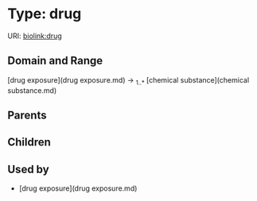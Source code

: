 
# Type: drug




URI: [biolink:drug](https://w3id.org/biolink/vocab/drug)


## Domain and Range

[drug exposure](drug exposure.md) ->  <sub>1..*</sub> [chemical substance](chemical substance.md)

## Parents


## Children


## Used by

 * [drug exposure](drug exposure.md)
